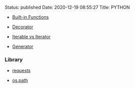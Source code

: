 Status: published
Date: 2020-12-19 08:55:27
Title: PYTHON

- [Built-in Functions](http://www.jerrylsu.net/articles/2020/programming-Python-built-in-Functions.html)


- [Decorator](http://www.jerrylsu.net/articles/2020/programming-Python-Decorator.html)

- [Iterable vs Iterator](http://www.jerrylsu.net/articles/2020/programming-Python-Iterable-Iterator.html)

- [Generator](http://www.jerrylsu.net/articles/2020/programming-Python-Generator.html)

### Library

- [requests](http://www.jerrylsu.net/articles/2020/programming-Python-Requests.html)

- [os.path](http://www.jerrylsu.net/articles/2020/programming-Python-os.path.html)
